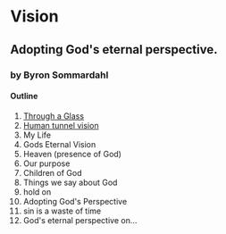 # Vision
## Adopting God's eternal perspective.
### by Byron Sommardahl 

#### Outline

1. [Through a Glass](through-a-glass.md)
2. [Human tunnel vision](tunnel-vision.md)
3. My Life
4. Gods Eternal Vision
5. Heaven (presence of God)
6. Our purpose
7. Children of God
8. Things we say about God
9. hold on
10. Adopting God's Perspective 
11. sin is a waste of time
12. God's eternal perspective on...
